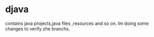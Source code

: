 # djava
contains java projects,java files ,resources and so on.
Im doing some changes to verify zhe branchs.

